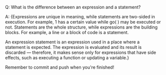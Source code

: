 Q: What is the difference between an expression and a statement?

A: {Expressions are unique in meaning, while statements are two-sided in execution. For example, 1 has a certain value while go( ) may be executed or not. Statements are the whole structure, while expressions are the building blocks. For example, a line or a block of code is a statement.

An expression statement is an expression used in a place where a statement is expected. The expression is evaluated and its result is discarded — therefore, it makes sense only for expressions that have side effects, such as executing a function or updating a variable.}

Remember to commit and push when you're finished!

